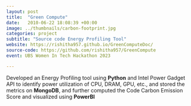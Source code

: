 ```yaml
---
layout: post
title:  "Green Compute"
date:   2010-06-22 18:08:39 +00:00
image: ../thumbnails/carbon-footprint.jpg
categories: project
subtitle: "Source code Energy Profiling Tool"
website: https://rishitha957.github.io/GreenComputeDoc/
source-code: https://github.com/rishitha957/GreenCompute
event: UBS Women In Tech Hackathon 2023

---
```

Developed an Energy Profiling tool using <b>Python</b> and Intel Power Gadget API to identify power utilization of CPU, DRAM, GPU, etc., and stored the metrics on <b>MongoDB</b>, and further computed the Code Carbon Emission Score and visualized using <b> PowerBI </b>